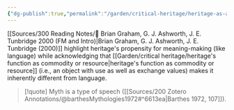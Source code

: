 ```yaml
---
{"dg-publish":true,"permalink":"/garden/critical-heritage/heritage-as-a-signifying-practice-like-language/","created":"2024-06-18T11:51:19.615+08:00","updated":"2024-08-03T20:42:58.800+08:00"}
---
```


[[Sources/300 Reading Notes/📖 Brian Graham, G. J. Ashworth, J. E. Tunbridge 2000 (FM and Intro)\|Brian Graham, G. J. Ashworth, J. E. Tunbridge (2000)]]  highlight heritage's propensity for meaning-making (like language) while acknowledging that [[Garden/critical heritage/heritage's function as commodity or resource\|heritage's function as commodity or resource]] (i.e., an object with use as well as exchange values) makes it inherently different from language.

> [!quote]
> Myth is a type of speech ([[Sources/200 Zotero Annotations/@barthesMythologies1972#^6613ea\|Barthes 1972, 107]]).






